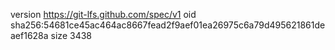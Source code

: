 version https://git-lfs.github.com/spec/v1
oid sha256:54681ce45ac464ac8667fead2f9aef01ea26975c6a79d495621861deaef1628a
size 3438
